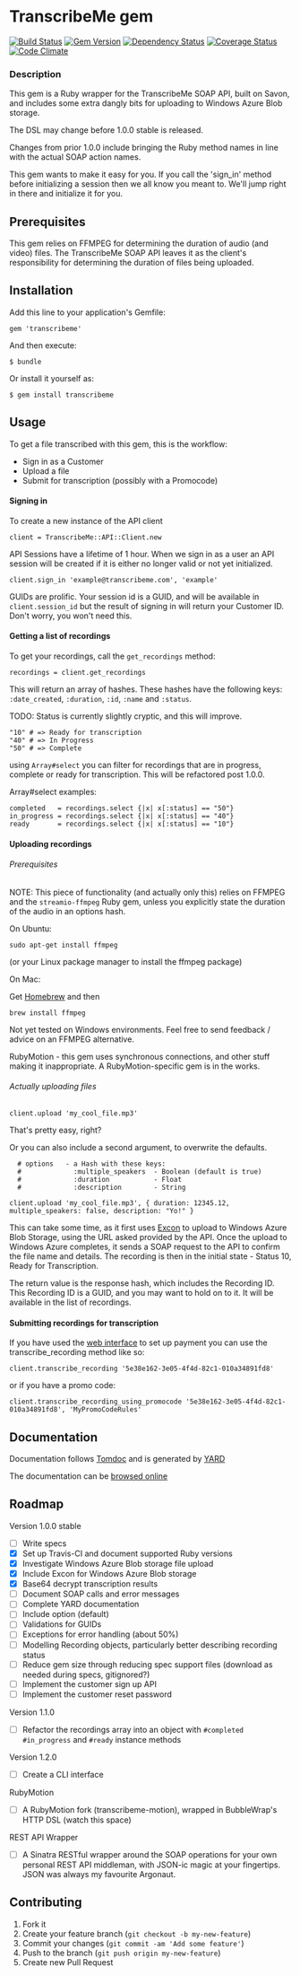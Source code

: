 # TranscribeMe gem
[![Build Status](https://travis-ci.org/tuttinator/transcribeme.png?branch=master)](https://travis-ci.org/tuttinator/transcribeme)
[![Gem Version](https://badge.fury.io/rb/transcribeme.png)](http://badge.fury.io/rb/transcribeme)
[![Dependency Status](https://gemnasium.com/tuttinator/transcribeme.png)](https://gemnasium.com/tuttinator/transcribeme)
[![Coverage Status](https://coveralls.io/repos/tuttinator/transcribeme/badge.png)](https://coveralls.io/r/tuttinator/transcribeme)
[![Code Climate](https://codeclimate.com/github/tuttinator/transcribeme.png)](https://codeclimate.com/github/tuttinator/transcribeme)


### Description

This gem is a Ruby wrapper for the TranscribeMe SOAP API, built on Savon, and includes some extra dangly bits for uploading to Windows Azure Blob storage.

The DSL may change before 1.0.0 stable is released. 

Changes from prior 1.0.0 include bringing the Ruby method names in line with the actual SOAP action names.

This gem wants to make it easy for you. If you call the 'sign_in' method before initializing a session then we all know you meant to. We'll jump right in there and initialize it for you.

## Prerequisites

This gem relies on FFMPEG for determining the duration of audio (and video) files. The TranscribeMe SOAP API leaves it as the client's responsibility for determining the duration of files being uploaded.

## Installation

Add this line to your application's Gemfile:

    gem 'transcribeme'

And then execute:

    $ bundle

Or install it yourself as:

    $ gem install transcribeme

## Usage

To get a file transcribed with this gem, this is the workflow:

- Sign in as a Customer
- Upload a file
- Submit for transcription (possibly with a Promocode)


#### Signing in

To create a new instance of the API client

    client = TranscribeMe::API::Client.new

API Sessions have a lifetime of 1 hour. When we sign in as a user an API session will be created if it is either no longer valid or not yet initialized.

    client.sign_in 'example@transcribeme.com', 'example'

GUIDs are prolific. Your session id is a GUID, and will be available in `client.session_id` but the result of signing in will return your Customer ID. Don't worry, you won't need this.

#### Getting a list of recordings

To get your recordings, call the `get_recordings` method:

    recordings = client.get_recordings

This will return an array of hashes. These hashes have the following keys: `:date_created`, `:duration`, `:id`, `:name` and `:status`.

TODO: Status is currently slightly cryptic, and this will improve.

    "10" # => Ready for transcription
    "40" # => In Progress
    "50" # => Complete

using `Array#select` you can filter for recordings that are in progress, complete or ready for transcription. This will be refactored post 1.0.0.

Array#select examples:

    completed   = recordings.select {|x| x[:status] == "50"}
    in_progress = recordings.select {|x| x[:status] == "40"}
    ready       = recordings.select {|x| x[:status] == "10"}

#### Uploading recordings

###### Prerequisites

NOTE: This piece of functionality (and actually only this) relies on FFMPEG and the `streamio-ffmpeg` Ruby gem, unless you explicitly state the duration of the audio in an options hash.

On Ubuntu:

    sudo apt-get install ffmpeg

(or your Linux package manager to install the ffmpeg package)

On Mac:

Get [Homebrew](http://brew.sh/) and then

    brew install ffmpeg


Not yet tested on Windows environments. Feel free to send feedback / advice on an FFMPEG alternative.


RubyMotion - this gem uses synchronous connections, and other stuff making it inappropriate. A RubyMotion-specific gem is in the works.

###### Actually uploading files

    client.upload 'my_cool_file.mp3'

That's pretty easy, right?

Or you can also include a second argument, to overwrite the defaults.

      # options   - a Hash with these keys:
      #             :multiple_speakers  - Boolean (default is true)
      #             :duration           - Float
      #             :description        - String

    client.upload 'my_cool_file.mp3', { duration: 12345.12, multiple_speakers: false, description: "Yo!" }

This can take some time, as it first uses [Excon](http://excon.io/) to upload to Windows Azure Blob Storage, using the URL asked provided by the API. Once the upload to Windows Azure completes, it sends a SOAP request to the API to confirm the file name and details. The recording is then in the initial state - Status 10, Ready for Transcription.

The return value is the response hash, which includes the Recording ID. This Recording ID is a GUID, and you may want to hold on to it. It will be available in the list of recordings.

#### Submitting recordings for transcription

If you have used the [web interface](https://portal.transcribeme.com) to set up payment you can use the transcribe_recording method like so:

    client.transcribe_recording '5e38e162-3e05-4f4d-82c1-010a34891fd8'

or if you have a promo code:

    client.transcribe_recording_using_promocode '5e38e162-3e05-4f4d-82c1-010a34891fd8', 'MyPromoCodeRules'


## Documentation

Documentation follows [Tomdoc](http://tomdoc.org) and is generated by [YARD](http://yardoc.org)

The documentation can be [browsed online](http://rubydoc.info/github/tuttinator/transcribeme/master/frames)

## Roadmap

Version 1.0.0 stable

- [ ] Write specs
- [x] Set up Travis-CI and document supported Ruby versions
- [x] Investigate Windows Azure Blob storage file upload
- [x] Include Excon for Windows Azure Blob storage
- [x] Base64 decrypt transcription results
- [ ] Document SOAP calls and error messages
- [ ] Complete YARD documentation
- [ ] Include option (default)
- [ ] Validations for GUIDs 
- [ ] Exceptions for error handling (about 50%)
- [ ] Modelling Recording objects, particularly better describing recording status
- [ ] Reduce gem size through reducing spec support files (download as needed during specs, gitignored?)
- [ ] Implement the customer sign up API
- [ ] Implement the customer reset password

Version 1.1.0

- [ ] Refactor the recordings array into an object with `#completed` `#in_progress` and `#ready` instance methods

Version 1.2.0

- [ ] Create a CLI interface

RubyMotion

- [ ] A RubyMotion fork (transcribeme-motion), wrapped in BubbleWrap's HTTP DSL (watch this space)

REST API Wrapper

- [ ] A Sinatra RESTful wrapper around the SOAP operations for your own personal REST API middleman, with JSON-ic magic at your fingertips. JSON was always my favourite Argonaut.

## Contributing

1. Fork it
2. Create your feature branch (`git checkout -b my-new-feature`)
3. Commit your changes (`git commit -am 'Add some feature'`)
4. Push to the branch (`git push origin my-new-feature`)
5. Create new Pull Request


